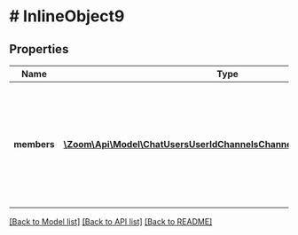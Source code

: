 # # InlineObject9

## Properties

Name | Type | Description | Notes
------------ | ------------- | ------------- | -------------
**members** | [**\Zoom\Api\Model\ChatUsersUserIdChannelsChannelIdMembersMembers[]**](ChatUsersUserIdChannelsChannelIdMembersMembers.md) | Members of a channel. You can invite up to a max number of 5 members with a single API call. | [optional] 

[[Back to Model list]](../../README.md#documentation-for-models) [[Back to API list]](../../README.md#documentation-for-api-endpoints) [[Back to README]](../../README.md)


